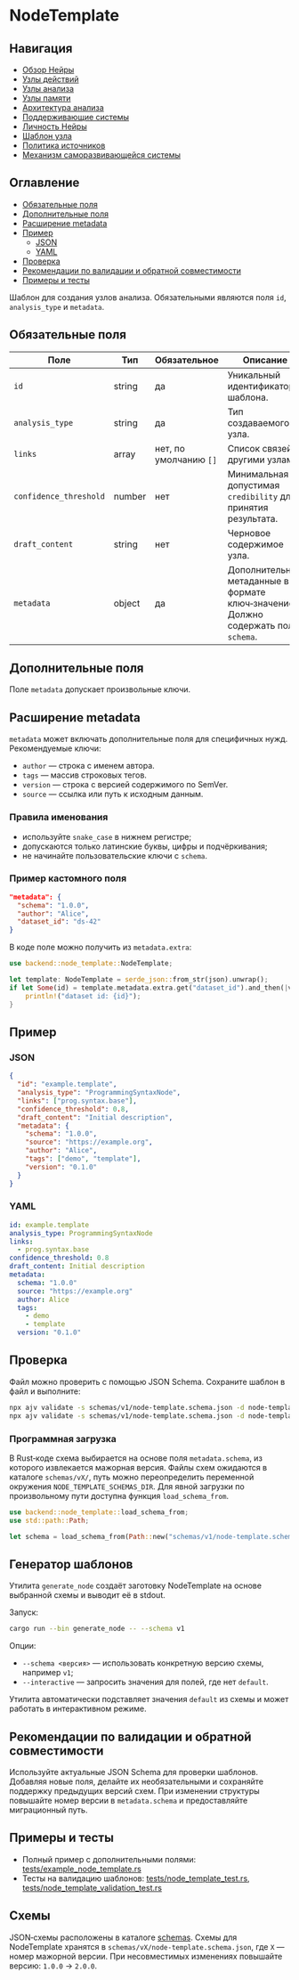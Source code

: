 # NodeTemplate

## Навигация
- [Обзор Нейры](README.md)
- [Узлы действий](action-nodes.md)
- [Узлы анализа](analysis-nodes.md)
- [Узлы памяти](memory-nodes.md)
- [Архитектура анализа](analysis-architecture.md)
- [Поддерживающие системы](support-systems.md)
- [Личность Нейры](personality.md)
- [Шаблон узла](node-template.md)
- [Политика источников](source-policy.md)
- [Механизм саморазвивающейся системы](self-updating-system.md)

## Оглавление
- [Обязательные поля](#обязательные-поля)
- [Дополнительные поля](#дополнительные-поля)
- [Расширение metadata](#расширение-metadata)
- [Пример](#пример)
  - [JSON](#json)
  - [YAML](#yaml)
- [Проверка](#проверка)
- [Рекомендации по валидации и обратной совместимости](#рекомендации-по-валидации-и-обратной-совместимости)
- [Примеры и тесты](#примеры-и-тесты)


Шаблон для создания узлов анализа. Обязательными являются поля `id`, `analysis_type` и `metadata`.

## Обязательные поля

| Поле | Тип | Обязательное | Описание |
| --- | --- | --- | --- |
| `id` | string | да | Уникальный идентификатор шаблона. |
| `analysis_type` | string | да | Тип создаваемого узла. |
| `links` | array<string> | нет, по умолчанию `[]` | Список связей с другими узлами. |
| `confidence_threshold` | number | нет | Минимальная допустимая `credibility` для принятия результата. |
| `draft_content` | string | нет | Черновое содержимое узла. |
| `metadata` | object | да | Дополнительные метаданные в формате ключ‑значение. Должно содержать поле `schema`. |

## Дополнительные поля

Поле `metadata` допускает произвольные ключи.

## Расширение metadata

`metadata` может включать дополнительные поля для специфичных нужд. Рекомендуемые ключи:

- `author` — строка с именем автора.
- `tags` — массив строковых тегов.
- `version` — строка с версией содержимого по SemVer.
- `source` — ссылка или путь к исходным данным.

### Правила именования

- используйте `snake_case` в нижнем регистре;
- допускаются только латинские буквы, цифры и подчёркивания;
- не начинайте пользовательские ключи с `schema`.

### Пример кастомного поля

```json
"metadata": {
  "schema": "1.0.0",
  "author": "Alice",
  "dataset_id": "ds-42"
}
```

В коде поле можно получить из `metadata.extra`:

```rust
use backend::node_template::NodeTemplate;

let template: NodeTemplate = serde_json::from_str(json).unwrap();
if let Some(id) = template.metadata.extra.get("dataset_id").and_then(|v| v.as_str()) {
    println!("dataset id: {id}");
}
```

## Пример

### JSON

```json
{
  "id": "example.template",
  "analysis_type": "ProgrammingSyntaxNode",
  "links": ["prog.syntax.base"],
  "confidence_threshold": 0.8,
  "draft_content": "Initial description",
  "metadata": {
    "schema": "1.0.0",
    "source": "https://example.org",
    "author": "Alice",
    "tags": ["demo", "template"],
    "version": "0.1.0"
  }
}
```

### YAML

```yaml
id: example.template
analysis_type: ProgrammingSyntaxNode
links:
  - prog.syntax.base
confidence_threshold: 0.8
draft_content: Initial description
metadata:
  schema: "1.0.0"
  source: "https://example.org"
  author: Alice
  tags:
    - demo
    - template
  version: "0.1.0"
```

## Проверка

Файл можно проверить с помощью JSON Schema. Сохраните шаблон в файл и выполните:

```bash
npx ajv validate -s schemas/v1/node-template.schema.json -d node-template.json
npx ajv validate -s schemas/v1/node-template.schema.json -d node-template.yaml
```

### Программная загрузка

В Rust‑коде схема выбирается на основе поля `metadata.schema`, из которого извлекается мажорная версия. Файлы схем ожидаются в каталоге `schemas/vX/`, путь можно переопределить переменной окружения `NODE_TEMPLATE_SCHEMAS_DIR`. Для явной загрузки по произвольному пути доступна функция `load_schema_from`.

```rust
use backend::node_template::load_schema_from;
use std::path::Path;

let schema = load_schema_from(Path::new("schemas/v1/node-template.schema.json")).unwrap();
```

## Генератор шаблонов

Утилита `generate_node` создаёт заготовку NodeTemplate на основе выбранной схемы и выводит её в stdout.

Запуск:

```bash
cargo run --bin generate_node -- --schema v1
```

Опции:

- `--schema <версия>` — использовать конкретную версию схемы, например `v1`;
- `--interactive` — запросить значения для полей, где нет `default`.

Утилита автоматически подставляет значения `default` из схемы и может работать в интерактивном режиме.

## Рекомендации по валидации и обратной совместимости

Используйте актуальные JSON Schema для проверки шаблонов. Добавляя новые поля, делайте их необязательными и сохраняйте поддержку предыдущих версий схем. При изменении структуры повышайте номер версии в `metadata.schema` и предоставляйте миграционный путь.

## Примеры и тесты

- Полный пример с дополнительными полями: [tests/example_node_template.rs](tests/example_node_template.rs)
- Тесты на валидацию шаблонов: [tests/node_template_test.rs](tests/node_template_test.rs), [tests/node_template_validation_test.rs](tests/node_template_validation_test.rs)

## Схемы

JSON‑схемы расположены в каталоге [schemas](schemas). Схемы для NodeTemplate хранятся в `schemas/vX/node-template.schema.json`, где `X` — номер мажорной версии. При несовместимых изменениях повышайте версию: `1.0.0` → `2.0.0`.
